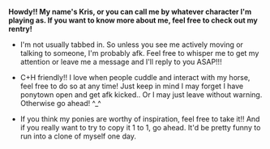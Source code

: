 **Howdy!! My name's Kris, or you can call me by whatever character I'm playing as. If you want to know more about me, feel free to check out my rentry!**

- I'm not usually tabbed in. So unless you see me actively moving or talking to someone, I'm probably afk. Feel free to whisper me to get my attention or leave me a message and I'll reply to you ASAP!!!

- C+H friendly!! I love when people cuddle and interact with my horse, feel free to do so at any time! Just keep in mind I may forget I have ponytown open and get afk kicked.. Or I may just leave without warning. Otherwise go ahead! ^_^

- If you think my ponies are worthy of inspiration, feel free to take it!! And if you really want to try to copy it 1 to 1, go ahead. It'd be pretty funny to run into a clone of myself one day.

